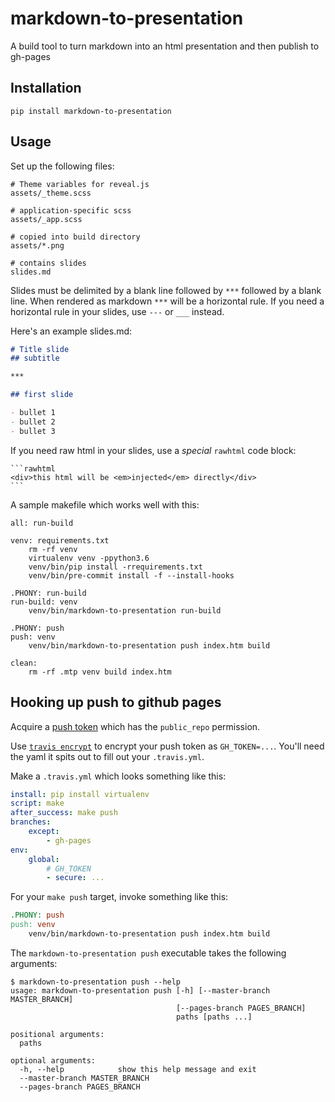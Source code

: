 markdown-to-presentation
========================

A build tool to turn markdown into an html presentation and then publish to
gh-pages

## Installation

`pip install markdown-to-presentation`


## Usage

Set up the following files:

```
# Theme variables for reveal.js
assets/_theme.scss

# application-specific scss
assets/_app.scss

# copied into build directory
assets/*.png

# contains slides
slides.md
```

Slides must be delimited by a blank line followed by `***` followed by a blank
line.  When rendered as markdown `***` will be a horizontal rule.  If you need
a horizontal rule in your slides, use `---` or `___` instead.

Here's an example slides.md:

```markdown
# Title slide
## subtitle

***

## first slide

- bullet 1
- bullet 2
- bullet 3
```

If you need raw html in your slides, use a *special* `rawhtml` code block:

    ```rawhtml
    <div>this html will be <em>injected</em> directly</div>
    ```

A sample makefile which works well with this:

```make 
all: run-build

venv: requirements.txt
    rm -rf venv
    virtualenv venv -ppython3.6
    venv/bin/pip install -rrequirements.txt
    venv/bin/pre-commit install -f --install-hooks

.PHONY: run-build
run-build: venv
    venv/bin/markdown-to-presentation run-build

.PHONY: push
push: venv
    venv/bin/markdown-to-presentation push index.htm build

clean:
    rm -rf .mtp venv build index.htm
```

## Hooking up push to github pages

Acquire a [push token](https://github.com/settings/tokens/new) which has the
`public_repo` permission.

Use [`travis encrypt`](https://docs.travis-ci.com/user/encryption-keys/) to
encrypt your push token as `GH_TOKEN=...`.  You'll need the yaml it spits out
to fill out your `.travis.yml`.

Make a `.travis.yml` which looks something like this:

```yaml
install: pip install virtualenv
script: make
after_success: make push
branches:
    except:
        - gh-pages
env:
    global:
        # GH_TOKEN
        - secure: ...
```

For your `make push` target, invoke something like this:

```makefile
.PHONY: push
push: venv
    venv/bin/markdown-to-presentation push index.htm build
```

The `markdown-to-presentation push` executable takes the following arguments:

```
$ markdown-to-presentation push --help
usage: markdown-to-presentation push [-h] [--master-branch MASTER_BRANCH]
                                     [--pages-branch PAGES_BRANCH]
                                     paths [paths ...]

positional arguments:
  paths

optional arguments:
  -h, --help            show this help message and exit
  --master-branch MASTER_BRANCH
  --pages-branch PAGES_BRANCH
```
